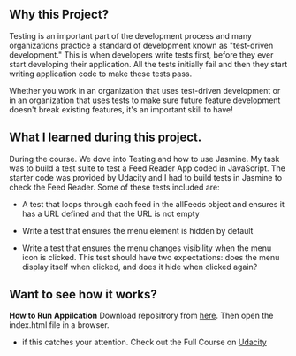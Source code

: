## Why this Project?

Testing is an important part of the development process and many organizations practice a standard of development known as "test-driven development." This is when developers write tests first, before they ever start developing their application. All the tests initially fail and then they start writing application code to make these tests pass.

Whether you work in an organization that uses test-driven development or in an organization that uses tests to make sure future feature development doesn't break existing features, it's an important skill to have!


## What I learned during this project.
During the course. We dove into Testing and how to use Jasmine. My task was to build a test suite to test a Feed Reader App coded in JavaScript. The starter code was provided by Udacity and I had to build tests in Jasmine to check the Feed Reader. Some of these tests included are:

- A test that loops through each feed in the allFeeds object and ensures it has a URL defined and that the URL is not empty

- Write a test that ensures the menu element is hidden by default

- Write a test that ensures the menu changes visibility when the menu icon is clicked. This test should have two expectations:  does the menu display itself when clicked, and does it hide when clicked again?

## Want to see how it works?

**How to Run Appilcation**
Download repositrory from [here](https://github.com/MORGSY/frontend-nanodegree-feedreader/). Then open the index.html file in a browser.

- if this catches your attention. Check out the Full Course on [Udacity](https://www.udacity.com/course/front-end-web-developer-nanodegree--nd001)

